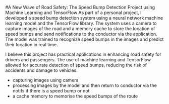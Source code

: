 #A New Wave of Road Safety: The Speed Bump Detection Project using Machine Learning and TensorFlow
As part of a personal project, I developed a speed bump detection system using a neural network machine learning model and the TensorFlow library. The system uses a camera to capture images of the road and a memory cache to store the location of speed bumps and send notifications to the conductor via the application. The model was trained to recognize speed bumps in the images and predict their location in real time.

I believe this project has practical applications in enhancing road safety for drivers and passengers. The use of machine learning and TensorFlow allowed for accurate detection of speed bumps, reducing the risk of accidents and damage to vehicles.


- capturing images using camera 
- processing images by the model and then return to conductor via the notifs if there is a speed bump or not 
- a cache memory to memorise the speed bumps of the route
